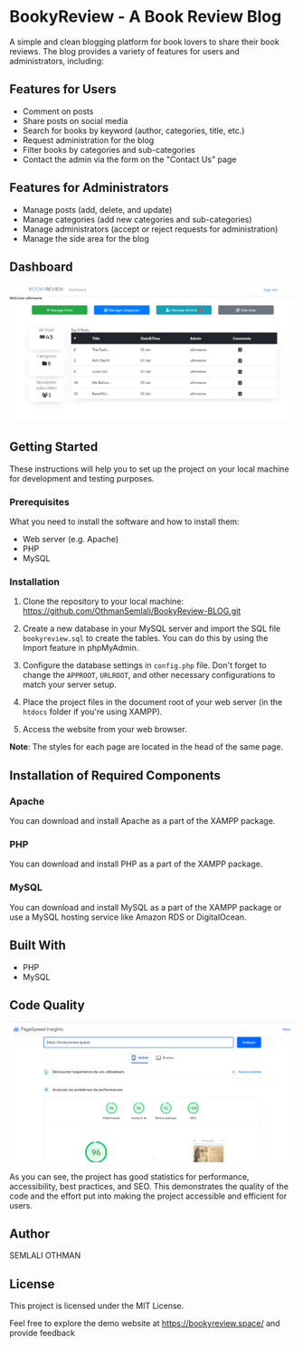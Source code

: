 # BookyReview - A Book Review Blog
A simple and clean blogging platform for book lovers to share their book reviews. The blog provides a variety of features for users and administrators, including:

## Features for Users
- Comment on posts
- Share posts on social media
- Search for books by keyword (author, categories, title, etc.)
- Request administration for the blog
- Filter books by categories and sub-categories
- Contact the admin via the form on the "Contact Us" page

## Features for Administrators
- Manage posts (add, delete, and update)
- Manage categories (add new categories and sub-categories)
- Manage administrators (accept or reject requests for administration)
- Manage the side area for the blog

## Dashboard
![Dashboard page](https://github.com/OthmanSemlali/BookyReview-BLOG/blob/main/images/Capture4.PNG)


## Getting Started
These instructions will help you to set up the project on your local machine for development and testing purposes.

### Prerequisites
What you need to install the software and how to install them:
- Web server (e.g. Apache)
- PHP
- MySQL

### Installation
1. Clone the repository to your local machine:
https://github.com/OthmanSemlali/BookyReview-BLOG.git

2. Create a new database in your MySQL server and import the SQL file `bookyreview.sql` to create the tables. You can do this by using the Import feature in phpMyAdmin.
3. Configure the database settings in `config.php` file. Don't forget to change the `APPROOT`, `URLROOT`, and other necessary configurations to match your server setup.
4. Place the project files in the document root of your web server (in the `htdocs` folder if you're using XAMPP).
5. Access the website from your web browser.

**Note**: The styles for each page are located in the head of the same page.

## Installation of Required Components

### Apache
You can download and install Apache as a part of the XAMPP package.

### PHP
You can download and install PHP as a part of the XAMPP package.

### MySQL
You can download and install MySQL as a part of the XAMPP package or use a MySQL hosting service like Amazon RDS or DigitalOcean.

## Built With
- PHP
- MySQL

## Code Quality
![Page Speed Insights](https://github.com/OthmanSemlali/BookyReview-BLOG/blob/main/images/insight.PNG)


As you can see, the project has good statistics for performance, accessibility, best practices, and SEO. This demonstrates the quality of the code and the effort put into making the project accessible and efficient for users.




## Author
SEMLALI OTHMAN

## License
This project is licensed under the MIT License.


Feel free to explore the demo website at https://bookyreview.space/ and provide feedback
